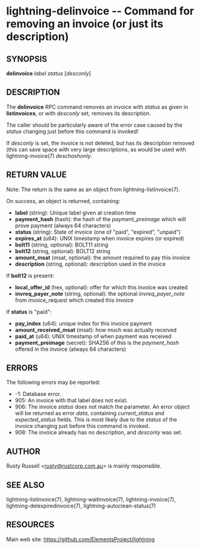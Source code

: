 lightning-delinvoice -- Command for removing an invoice (or just its description)
=================================================================================

SYNOPSIS
--------

**delinvoice** *label* *status* [*desconly*]

DESCRIPTION
-----------

The **delinvoice** RPC command removes an invoice with *status* as given
in **listinvoices**, or with *desconly* set, removes its description.

The caller should be particularly aware of the error case caused by the
*status* changing just before this command is invoked!

If *desconly* is set, the invoice is not deleted, but has its
description removed (this can save space with very large descriptions,
as would be used with lightning-invoice(7) *deschashonly*.

RETURN VALUE
------------

Note: The return is the same as an object from lightning-listinvoice(7).

[comment]: # (GENERATE-FROM-SCHEMA-START)
On success, an object is returned, containing:

- **label** (string): Unique label given at creation time
- **payment\_hash** (hash): the hash of the *payment\_preimage* which will prove payment (always 64 characters)
- **status** (string): State of invoice (one of "paid", "expired", "unpaid")
- **expires\_at** (u64): UNIX timestamp when invoice expires (or expired)
- **bolt11** (string, optional): BOLT11 string
- **bolt12** (string, optional): BOLT12 string
- **amount\_msat** (msat, optional): the amount required to pay this invoice
- **description** (string, optional): description used in the invoice

If **bolt12** is present:

  - **local\_offer\_id** (hex, optional): offer for which this invoice was created
  - **invreq\_payer\_note** (string, optional): the optional *invreq\_payer\_note* from invoice\_request which created this invoice

If **status** is "paid":

  - **pay\_index** (u64): unique index for this invoice payment
  - **amount\_received\_msat** (msat): how much was actually received
  - **paid\_at** (u64): UNIX timestamp of when payment was received
  - **payment\_preimage** (secret): SHA256 of this is the *payment\_hash* offered in the invoice (always 64 characters)

[comment]: # (GENERATE-FROM-SCHEMA-END)

ERRORS
------

The following errors may be reported:

- -1:  Database error.
- 905:  An invoice with that label does not exist.
- 906:  The invoice *status* does not match the parameter.
  An error object will be returned as error *data*, containing
  *current\_status* and *expected\_status* fields.
  This is most likely due to the *status* of the invoice
  changing just before this command is invoked.
- 908: The invoice already has no description, and *desconly* was set.

AUTHOR
------

Rusty Russell <<rusty@rustcorp.com.au>> is mainly responsible.

SEE ALSO
--------

lightning-listinvoice(7), lightning-waitinvoice(7),
lightning-invoice(7), lightning-delexpiredinvoice(7),
lightning-autoclean-status(7)

RESOURCES
---------

Main web site: <https://github.com/ElementsProject/lightning>

[comment]: # ( SHA256STAMP:8748474d2323baf828d343de470f0f890e92d59240cd0f56bc6f0a3a802b7c70)
